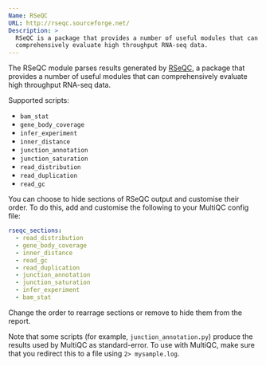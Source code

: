 ```yaml
---
Name: RSeQC
URL: http://rseqc.sourceforge.net/
Description: >
  RSeQC is a package that provides a number of useful modules that can
  comprehensively evaluate high throughput RNA-seq data.
---
```


The RSeQC module parses results generated by
[RSeQC](http://rseqc.sourceforge.net/),
a package that provides a number of useful modules that can
comprehensively evaluate high throughput RNA-seq data.

Supported scripts:

- `bam_stat`
- `gene_body_coverage`
- `infer_experiment`
- `inner_distance`
- `junction_annotation`
- `junction_saturation`
- `read_distribution`
- `read_duplication`
- `read_gc`

You can choose to hide sections of RSeQC output and customise their order.
To do this, add and customise the following to your MultiQC config file:

```yaml
rseqc_sections:
  - read_distribution
  - gene_body_coverage
  - inner_distance
  - read_gc
  - read_duplication
  - junction_annotation
  - junction_saturation
  - infer_experiment
  - bam_stat
```

Change the order to rearrage sections or remove to hide them from the report.

Note that some scripts (for example, `junction_annotation.py`) produce the results used by MultiQC as standard-error.
To use with MultiQC, make sure that you redirect this to a file using `2> mysample.log`.
